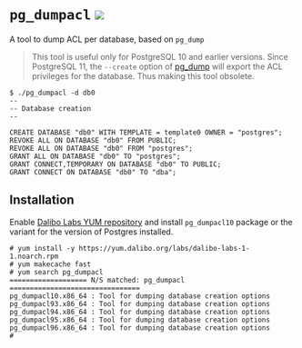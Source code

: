 # `pg_dumpacl` [![](https://circleci.com/gh/dalibo/pg_dumpacl.svg?style=shield)](https://circleci.com/gh/dalibo/pg_dumpacl)

A tool to dump ACL per database, based on `pg_dump`

> This tool is useful only for PostgreSQL 10 and earlier versions.
> Since PostgreSQL 11, the `--create` option of [pg_dump] will
> export the ACL privileges for the database. Thus making this 
> tool obsolete.

[pg_dump]: https://www.postgresql.org/docs/current/app-pgdump.html


``` console
$ ./pg_dumpacl -d db0
--
-- Database creation
--

CREATE DATABASE "db0" WITH TEMPLATE = template0 OWNER = "postgres";
REVOKE ALL ON DATABASE "db0" FROM PUBLIC;
REVOKE ALL ON DATABASE "db0" FROM "postgres";
GRANT ALL ON DATABASE "db0" TO "postgres";
GRANT CONNECT,TEMPORARY ON DATABASE "db0" TO PUBLIC;
GRANT CONNECT ON DATABASE "db0" TO "dba";
```


## Installation

Enable [Dalibo Labs YUM repository](http://yum.dalibo.org/labs/) and install
`pg_dumpacl10` package or the variant for the version of Postgres installed.

``` console
# yum install -y https://yum.dalibo.org/labs/dalibo-labs-1-1.noarch.rpm
# yum makecache fast
# yum search pg_dumpacl
=================== N/S matched: pg_dumpacl ================================
pg_dumpacl10.x86_64 : Tool for dumping database creation options
pg_dumpacl93.x86_64 : Tool for dumping database creation options
pg_dumpacl94.x86_64 : Tool for dumping database creation options
pg_dumpacl95.x86_64 : Tool for dumping database creation options
pg_dumpacl96.x86_64 : Tool for dumping database creation options
#
```
